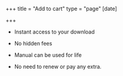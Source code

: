 +++
title = "Add to cart"
type = "page"
[date]

+++


* <span style="font-size: 1rem;"><i class="fa fa-plus" aria-hidden="true"></i></span><i class="fa fa-check" aria-hidden="true"></i> Instant access to your download

* <i class="fa fa-check" aria-hidden="true"></i> No hidden fees

* <i class="fa fa-check" aria-hidden="true"></i> Manual can be used for life

* <i class="fa fa-check" aria-hidden="true"></i> No need to renew or pay any extra.

